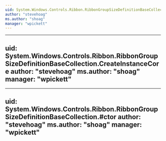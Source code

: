 ```yaml
---
uid: System.Windows.Controls.Ribbon.RibbonGroupSizeDefinitionBaseCollection
author: "stevehoag"
ms.author: "shoag"
manager: "wpickett"
---
```


---
uid: System.Windows.Controls.Ribbon.RibbonGroupSizeDefinitionBaseCollection.CreateInstanceCore
author: "stevehoag"
ms.author: "shoag"
manager: "wpickett"
---

---
uid: System.Windows.Controls.Ribbon.RibbonGroupSizeDefinitionBaseCollection.#ctor
author: "stevehoag"
ms.author: "shoag"
manager: "wpickett"
---
